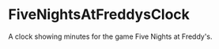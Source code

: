 FiveNightsAtFreddysClock
========================

A clock showing minutes for the game Five Nights at Freddy's.
